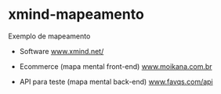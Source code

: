 # xmind-mapeamento
Exemplo de mapeamento

- Software
www.xmind.net/

- Ecommerce (mapa mental front-end)
www.moikana.com.br

- API para teste (mapa mental back-end)
www.favqs.com/api
